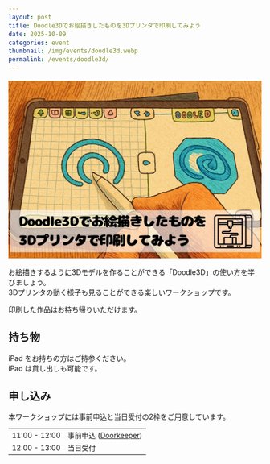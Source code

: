 ```yaml
---
layout: post
title: Doodle3Dでお絵描きしたものを3Dプリンタで印刷してみよう
date: 2025-10-09
categories: event
thumbnail: /img/events/doodle3d.webp
permalink: /events/doodle3d/
---
```


<img class='w-full pb-8' src='/img/events/doodle3d.webp' alt='Doodle3Dでお絵描きしたものを3Dプリンタで印刷してみよう'>

お絵描きするように3Dモデルを作ることができる「Doodle3D」の使い方を学びましょう。<br>
3Dプリンタの動く様子も見ることができる楽しいワークショップです。

印刷した作品はお持ち帰りいただけます。

## 持ち物

iPad をお持ちの方はご持参ください。<br>
iPad は貸し出しも可能です。

## 申し込み

本ワークショップには事前申込と当日受付の2枠をご用意しています。

<table class='border-separate border-spacing-x-1 sm:border-spacing-x-4'>
  <tr>
    <td class='text-justify'>11:00 - 12:00</td>
    <td>事前申込 (<a href='https://dojocon-japan.doorkeeper.jp/events/191552' target='_blank'>Doorkeeper</a>)</td>
  </tr>
  <tr>
    <td class='text-justify'>12:00 - 13:00</td>
    <td>当日受付</td>
  </tr>
</table>
